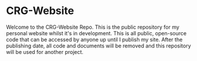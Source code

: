 CRG-Website
===========

Welcome to the CRG-Website Repo.
This is the public repository for my personal website whilst it's in development. This is all public, open-source code that can be accessed by anyone up until I publish my site. After the publishing date, all code and documents will be removed and this repository will be used for another project.

